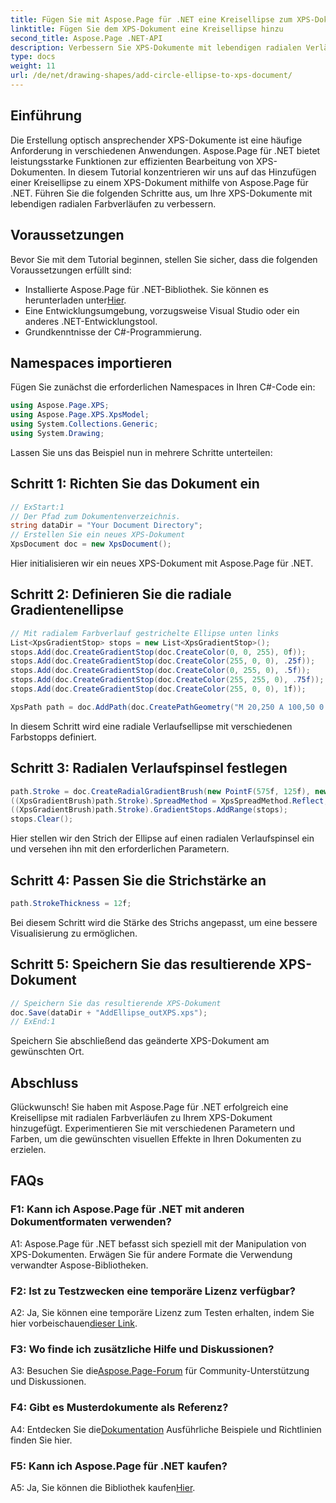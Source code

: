 ```yaml
---
title: Fügen Sie mit Aspose.Page für .NET eine Kreisellipse zum XPS-Dokument hinzu
linktitle: Fügen Sie dem XPS-Dokument eine Kreisellipse hinzu
second_title: Aspose.Page .NET-API
description: Verbessern Sie XPS-Dokumente mit lebendigen radialen Verläufen mit Aspose.Page für .NET. Befolgen Sie unsere Schritt-für-Schritt-Anleitung für atemberaubende visuelle Effekte.
type: docs
weight: 11
url: /de/net/drawing-shapes/add-circle-ellipse-to-xps-document/
---
```

## Einführung

Die Erstellung optisch ansprechender XPS-Dokumente ist eine häufige Anforderung in verschiedenen Anwendungen. Aspose.Page für .NET bietet leistungsstarke Funktionen zur effizienten Bearbeitung von XPS-Dokumenten. In diesem Tutorial konzentrieren wir uns auf das Hinzufügen einer Kreisellipse zu einem XPS-Dokument mithilfe von Aspose.Page für .NET. Führen Sie die folgenden Schritte aus, um Ihre XPS-Dokumente mit lebendigen radialen Farbverläufen zu verbessern.

## Voraussetzungen

Bevor Sie mit dem Tutorial beginnen, stellen Sie sicher, dass die folgenden Voraussetzungen erfüllt sind:

-  Installierte Aspose.Page für .NET-Bibliothek. Sie können es herunterladen unter[Hier](https://releases.aspose.com/page/net/).
- Eine Entwicklungsumgebung, vorzugsweise Visual Studio oder ein anderes .NET-Entwicklungstool.
- Grundkenntnisse der C#-Programmierung.

## Namespaces importieren

Fügen Sie zunächst die erforderlichen Namespaces in Ihren C#-Code ein:

```csharp
using Aspose.Page.XPS;
using Aspose.Page.XPS.XpsModel;
using System.Collections.Generic;
using System.Drawing;
```

Lassen Sie uns das Beispiel nun in mehrere Schritte unterteilen:

## Schritt 1: Richten Sie das Dokument ein

```csharp
// ExStart:1
// Der Pfad zum Dokumentenverzeichnis.
string dataDir = "Your Document Directory";
// Erstellen Sie ein neues XPS-Dokument
XpsDocument doc = new XpsDocument();
```

Hier initialisieren wir ein neues XPS-Dokument mit Aspose.Page für .NET.

## Schritt 2: Definieren Sie die radiale Gradientenellipse

```csharp
// Mit radialem Farbverlauf gestrichelte Ellipse unten links
List<XpsGradientStop> stops = new List<XpsGradientStop>();
stops.Add(doc.CreateGradientStop(doc.CreateColor(0, 0, 255), 0f));
stops.Add(doc.CreateGradientStop(doc.CreateColor(255, 0, 0), .25f));
stops.Add(doc.CreateGradientStop(doc.CreateColor(0, 255, 0), .5f));
stops.Add(doc.CreateGradientStop(doc.CreateColor(255, 255, 0), .75f));
stops.Add(doc.CreateGradientStop(doc.CreateColor(255, 0, 0), 1f));

XpsPath path = doc.AddPath(doc.CreatePathGeometry("M 20,250 A 100,50 0 1 1 220,250 100,50 0 1 1 20,250"));
```

In diesem Schritt wird eine radiale Verlaufsellipse mit verschiedenen Farbstopps definiert.

## Schritt 3: Radialen Verlaufspinsel festlegen

```csharp
path.Stroke = doc.CreateRadialGradientBrush(new PointF(575f, 125f), new PointF(575f, 100f), 75f, 50f);
((XpsGradientBrush)path.Stroke).SpreadMethod = XpsSpreadMethod.Reflect;
((XpsGradientBrush)path.Stroke).GradientStops.AddRange(stops);
stops.Clear();
```

Hier stellen wir den Strich der Ellipse auf einen radialen Verlaufspinsel ein und versehen ihn mit den erforderlichen Parametern.

## Schritt 4: Passen Sie die Strichstärke an

```csharp
path.StrokeThickness = 12f;
```

Bei diesem Schritt wird die Stärke des Strichs angepasst, um eine bessere Visualisierung zu ermöglichen.

## Schritt 5: Speichern Sie das resultierende XPS-Dokument

```csharp
// Speichern Sie das resultierende XPS-Dokument
doc.Save(dataDir + "AddEllipse_outXPS.xps");
// ExEnd:1
```

Speichern Sie abschließend das geänderte XPS-Dokument am gewünschten Ort.

## Abschluss

Glückwunsch! Sie haben mit Aspose.Page für .NET erfolgreich eine Kreisellipse mit radialen Farbverläufen zu Ihrem XPS-Dokument hinzugefügt. Experimentieren Sie mit verschiedenen Parametern und Farben, um die gewünschten visuellen Effekte in Ihren Dokumenten zu erzielen.

## FAQs

### F1: Kann ich Aspose.Page für .NET mit anderen Dokumentformaten verwenden?

A1: Aspose.Page für .NET befasst sich speziell mit der Manipulation von XPS-Dokumenten. Erwägen Sie für andere Formate die Verwendung verwandter Aspose-Bibliotheken.

### F2: Ist zu Testzwecken eine temporäre Lizenz verfügbar?

 A2: Ja, Sie können eine temporäre Lizenz zum Testen erhalten, indem Sie hier vorbeischauen[dieser Link](https://purchase.aspose.com/temporary-license/).

### F3: Wo finde ich zusätzliche Hilfe und Diskussionen?

 A3: Besuchen Sie die[Aspose.Page-Forum](https://forum.aspose.com/c/page/39) für Community-Unterstützung und Diskussionen.

### F4: Gibt es Musterdokumente als Referenz?

 A4: Entdecken Sie die[Dokumentation](https://reference.aspose.com/page/net/) Ausführliche Beispiele und Richtlinien finden Sie hier.

### F5: Kann ich Aspose.Page für .NET kaufen?

 A5: Ja, Sie können die Bibliothek kaufen[Hier](https://purchase.aspose.com/buy).